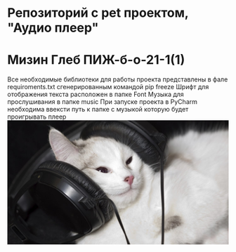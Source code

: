 # Репозиторий с pet проектом, "Аудио плеер"
# Мизин Глеб ПИЖ-б-о-21-1(1)
Все необходимые библиотеки для работы проекта представлены в фале requiroments.txt сгенерированным командой pip freeze
Шрифт для отображения текста расположен в папке Font
Музыка для прослушивания в папке music
При запуске проекта в PyCharm необходима ввексти путь к папке с музыкой которую будет проигрывать плеер
![Cccat](https://github.com/GlebMizin/Imagenes/blob/master/petcat.jpg)
